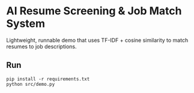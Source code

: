 # AI Resume Screening & Job Match System

Lightweight, runnable demo that uses TF-IDF + cosine similarity to match resumes to job descriptions.

## Run
```
pip install -r requirements.txt
python src/demo.py
```
